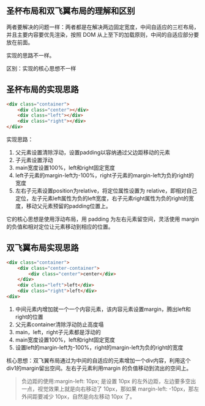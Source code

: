 ## 圣杯布局和双飞翼布局的理解和区别
两者要解决的问题一样：两者都是在解决两边固定宽度，中间自适应的三栏布局，并且主要内容要优先渲染，按照 DOM 从上至下的加载原则，中间的自适应部分要放在前面。

实现的思路不一样。

区别：实现的核心思想不一样

## 圣杯布局的实现思路
```html
<div class="container">
    <div class="center"></div>
    <div class="left"></div>
    <div class="right"></div>
</div>
```
实现思路：
1. 父元素设置清除浮动，设置padding以容纳通过父边距移动的元素
2. 子元素设置浮动
3. main宽度设置100%，left和right固定宽度
4. left子元素的margin-left为-100%，right子元素的margin-left为负的right的宽度
5. 左右子元素设置position为relative，将定位属性设置为 relative，即相对自己定位，左子元素left属性为负的left宽度，右子元素right属性为负的right的宽度，移动父元素预留的padding位置上。

它的核心思想是使用浮动布局，用 padding 为左右元素留空间，灵活使用 margin 的负值和相对定位让元素移动到相应的位置。

## 双飞翼布局实现思路
```html
<div class="container">
    <div class="center-container">
        <div class="center">center</div>
    </div>
    <div class="left">left</div>
    <div class="right">left</div>
<div>
```
1. 中间元素内增加就一个一个内容元素，该内容元素设置margin，腾出left和right的位置
2. 父元素container清除浮动防止高度塌
3. main，left，right子元素都是浮动的
4. main宽度设置100%，left和right固定宽度
5. 设置left的margin-left为-100%，right的margin-left为负的right的宽度

核心思想：双飞翼布局通过为中间的自适应的元素增加一个div内容，利用这个div1的margin留出空间。左右子元素利用margin 的负值移动到流出的空间上。

> 负边距的使用:margin-left: 10px; 是设置 10px 的左外边距，左边要多空出一点，视觉效果上就是向右移动了 10px，那如果 margin-left: -10px，那左外间距要减少 10px，自然是向左移动 10px 了。